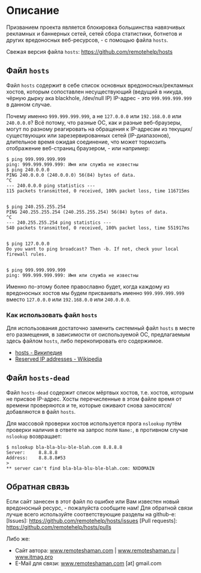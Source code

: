 # Описание

Призванием проекта является блокировка большинства навязчивых рекламных и баннерных сетей, сетей сбора статистики, ботнетов и других вредоносных веб-ресурсов, - с помощью файла `hosts`.

Свежая версия файла `hosts`: https://github.com/remotehelp/hosts


## Файл `hosts`

Файл `hosts` содержит в себе список основных вредоносных/рекламных хостов, которым сопоставлен несуществующий (ведущий в никуда, чёрную дырку ака blackhole, /dev/null IP) IP-адрес - это `999.999.999.999` в данном случае.

Почему именно `999.999.999.999`, а не `127.0.0.0` или `192.168.0.0` или `240.0.0.0`? Всё потому, что разные ОС, как и разные веб-браузеры, могут по разному реагировать на обращения к IP-адресам  из текущих/существующих или зарезервированных сетей (IP-диапазонов), длительное время ожидая соединение, что может тормозить отображение веб-страниц браузером, - или например:

```
$ ping 999.999.999.999
ping: 999.999.999.999: Имя или служба не известны
$ ping 240.0.0.0
PING 240.0.0.0 (240.0.0.0) 56(84) bytes of data.
^C
--- 240.0.0.0 ping statistics ---
115 packets transmitted, 0 received, 100% packet loss, time 116715ms


$ ping 240.255.255.254
PING 240.255.255.254 (240.255.255.254) 56(84) bytes of data.
^C
--- 240.255.255.254 ping statistics ---
540 packets transmitted, 0 received, 100% packet loss, time 551917ms


$ ping 127.0.0.0
Do you want to ping broadcast? Then -b. If not, check your local firewall rules.


$ ping 999.999.999.999
ping: 999.999.999.999: Имя или служба не известны
```

Именно по-этому более православно будет, когда каждому из вредоносных хостов мы будем присваивать именно `999.999.999.999` вместо `127.0.0.0` или `192.168.0.0` или `240.0.0.0`.

### Как использовать файл `hosts`

Для использования достаточно заменить системный файл `hosts` в месте его размещения, в зависимости от оиспользуемой ОС, предлагаемым здесь файлом `hosts`, либо перекопировать его содержимое.

* [hosts - Википедия](https://ru.wikipedia.org/wiki/Hosts)
* [Reserved IP addresses - Wikipedia](https://en.wikipedia.org/wiki/Reserved_IP_addresses)


## Файл `hosts-dead`

Файл `hosts-dead` содержит список мёртвых хостов, т.е. хостов, которым не присвое IP-адрес. Хосты перечисленные в этом файле время от времени проверяются и те, которые оживают снова заносятся/добавляются в файл `hosts`.

Для массовой проверки хостов используется прога `nslookup` путём проверки наличия в ответе на запрос поля `Name:`, в противном случае `nslookup` возвращает:

```
$ nslookup bla-bla-blu-ble-blah.com 8.8.8.8
Server:		8.8.8.8
Address:	8.8.8.8#53
>
** server can't find bla-bla-blu-ble-blah.com: NXDOMAIN
```

## Обратная связь

Если сайт занесен в этот файл по ошибке или Вам известен новый вредоносный ресурс, - пожалуйста сообщите нам!  Для обратной связи лучше всего используйте соответствующие разделы на github-e:
[Issues]: https://github.com/remotehelp/hosts/issues
[Pull requests]: https://github.com/remotehelp/hosts/pulls

Либо же:
* Сайт автора: www.remoteshaman.com | www.remoteshaman.ru | www.itmag.pro
* E-Mail для связи: www.remoteshaman.com [at] gmail.com
